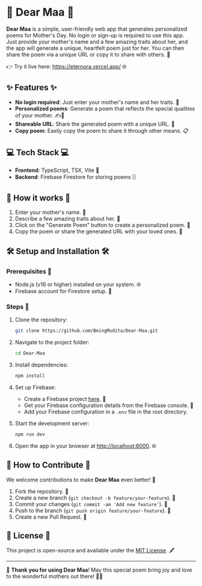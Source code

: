 
# 🌸 Dear Maa 🌸

**Dear Maa** is a simple, user-friendly web app that generates personalized poems for Mother's Day. No login or sign-up is required to use this app. Just provide your mother's name and a few amazing traits about her, and the app will generate a unique, heartfelt poem just for her. You can then share the poem via a unique URL or copy it to share with others. 💖

👉 Try it live here: https://eternora.vercel.app/ 🌐

## ✨ Features ✨
- **No login required**: Just enter your mother's name and her traits. 📝
- **Personalized poems**: Generate a poem that reflects the special qualities of your mother. ✍️💐
- **Shareable URL**: Share the generated poem with a unique URL. 🔗
- **Copy poem**: Easily copy the poem to share it through other means. 📋

## 💻 Tech Stack 💻
- **Frontend**: TypeScript, TSX, Vite 🚀
- **Backend**: Firebase Firestore for storing poems 🗄️

## 🚀 How it works 🚀
1. Enter your mother's name. 💖
2. Describe a few amazing traits about her. 🌸
3. Click on the "Generate Poem" button to create a personalized poem. 🎉
4. Copy the poem or share the generated URL with your loved ones. 💌

## 🛠️ Setup and Installation 🛠️

### Prerequisites 🌱
- Node.js (v16 or higher) installed on your system. 🌐
- Firebase account for Firestore setup. 🔑

### Steps 📝
1. Clone the repository:

   ```bash
   git clone https://github.com/BeingMudita/Dear-Maa.git
   ```

2. Navigate to the project folder:

   ```bash
   cd Dear-Maa
   ```

3. Install dependencies:

   ```bash
   npm install
   ```

4. Set up Firebase:
   - Create a Firebase project [here](https://firebase.google.com/). 🌟
   - Get your Firebase configuration details from the Firebase console. 🔧
   - Add your Firebase configuration in a `.env` file in the root directory.

5. Start the development server:

   ```bash
   npm run dev
   ```

6. Open the app in your browser at [http://localhost:8000](http://localhost:8000). 🌐

## 🤝 How to Contribute 🤝
We welcome contributions to make **Dear Maa** even better! 🎉

1. Fork the repository. 🍴
2. Create a new branch (`git checkout -b feature/your-feature`). 🌿
3. Commit your changes (`git commit -am 'Add new feature'`). 💬
4. Push to the branch (`git push origin feature/your-feature`). 🚀
5. Create a new Pull Request. 🔄

## 📜 License 📜
This project is open-source and available under the [MIT License](LICENSE). 🖋️

---

🎉 **Thank you for using Dear Maa**! May this special poem bring joy and love to the wonderful mothers out there! 💐💖
